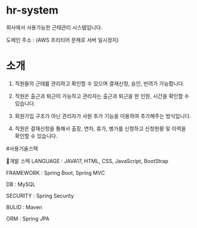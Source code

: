 # hr-system

회사에서 사용가능한 근태관리 시스템입니다.

도메인 주소 : (AWS 프리티어 문제로 서버 일시정지)

# 소개

1. 직원들의 근태를 관리하고 확인할 수 있으며 결재신청, 승인, 반려가 가능합니다.

2. 직원은 출근과 퇴근이 가능하고 관리자는 출근과 퇴근을 한 인원, 시간을 확인할 수 있습니다.

3. 회원가입 구조가 아닌 관리자가 사원 추가 기능을 이용하여 추가해주는 방식입니다.

4. 직원은 결재신청을 통해서 출장, 연차, 휴가, 병가를 신청하고 신청현황 및 이력을 확인할 수 있습니다.

#사용기술스택

🧰개발 스텍
LANGUAGE : JAVA17, HTML, CSS, JavaScript, BootStrap

FRAMEWORK : Spring Boot, Spring MVC

DB : MySQL

SECURITY : Spring Security

BULID : Maven

ORM : Spring JPA
